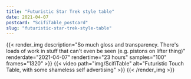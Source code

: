 ```yaml
---
title: "Futuristic Star Trek style table"
date: 2021-04-07
postcard: "ScifiTable_postcard"
slug: "futuristic-star-trek-style-table"
---
```


{{< render_img 
  description="So much gloss and transparency. There's loads of work in stuff that can't even be seen (e.g. pistons on lifter thing)" 
  renderdate="2021-04-07" 
  rendertime="23 hours" 
  samples="100" 
  frames="1320" >}}
{{< video path="img/ScifiTable" alt="Futuristic Touch Table, with some shameless self advertising" >}}
{{< /render_img >}}

